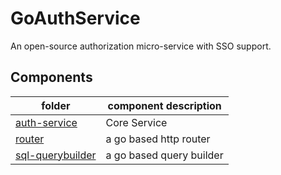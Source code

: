 # GoAuthService
An open-source authorization micro-service with SSO support.

## Components
| folder | component description |
| - | - |
| [auth-service](./auth-service/README.md)    | Core Service
| [router](./router/README.md)          | a go based http router
| [sql-querybuilder](./router/README.md)| a go based query builder

